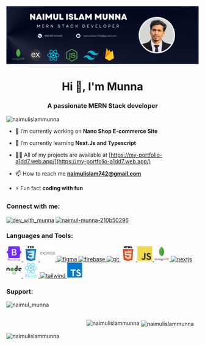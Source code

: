<img src="./assets/cover.png" width="800"/>
<h1 align="center">Hi 👋, I'm Munna</h1>
<h3 align="center">A passionate MERN Stack developer</h3>

<p align="left"> <img src="https://komarev.com/ghpvc/?username=naimulislammunna&label=Profile%20views&color=0e75b6&style=flat" alt="naimulislammunna" /> </p>

- 🔭 I’m currently working on **Nano Shop E-commerce Site**

- 🌱 I’m currently learning **Next.Js and Typescript**

- 👨‍💻 All of my projects are available at [https://my-portfolio-a1dd7.web.app/](https://my-portfolio-a1dd7.web.app/)

- 📫 How to reach me **naimulislam742@gmail.com**

- ⚡ Fun fact **coding with fun**

<h3 align="left">Connect with me:</h3>
<p align="left">
<a href="https://twitter.com/dev_with_munna" target="blank"><img align="center" src="https://raw.githubusercontent.com/rahuldkjain/github-profile-readme-generator/master/src/images/icons/Social/twitter.svg" alt="dev_with_munna" height="30" width="40" /></a>
<a href="https://linkedin.com/in/naimul-munna-210b50296" target="blank"><img align="center" src="https://raw.githubusercontent.com/rahuldkjain/github-profile-readme-generator/master/src/images/icons/Social/linked-in-alt.svg" alt="naimul-munna-210b50296" height="30" width="40" /></a>
</p>

<h3 align="left">Languages and Tools:</h3>
<p align="left"> <a href="https://getbootstrap.com" target="_blank" rel="noreferrer"> <img src="https://raw.githubusercontent.com/devicons/devicon/master/icons/bootstrap/bootstrap-plain-wordmark.svg" alt="bootstrap" width="40" height="40"/> </a> <a href="https://www.w3schools.com/css/" target="_blank" rel="noreferrer"> <img src="https://raw.githubusercontent.com/devicons/devicon/master/icons/css3/css3-original-wordmark.svg" alt="css3" width="40" height="40"/> </a> <a href="https://expressjs.com" target="_blank" rel="noreferrer"> <img src="https://raw.githubusercontent.com/devicons/devicon/master/icons/express/express-original-wordmark.svg" alt="express" width="40" height="40"/> </a> <a href="https://www.figma.com/" target="_blank" rel="noreferrer"> <img src="https://www.vectorlogo.zone/logos/figma/figma-icon.svg" alt="figma" width="40" height="40"/> </a> <a href="https://firebase.google.com/" target="_blank" rel="noreferrer"> <img src="https://www.vectorlogo.zone/logos/firebase/firebase-icon.svg" alt="firebase" width="40" height="40"/> </a> <a href="https://git-scm.com/" target="_blank" rel="noreferrer"> <img src="https://www.vectorlogo.zone/logos/git-scm/git-scm-icon.svg" alt="git" width="40" height="40"/> </a> <a href="https://www.w3.org/html/" target="_blank" rel="noreferrer"> <img src="https://raw.githubusercontent.com/devicons/devicon/master/icons/html5/html5-original-wordmark.svg" alt="html5" width="40" height="40"/> </a> <a href="https://developer.mozilla.org/en-US/docs/Web/JavaScript" target="_blank" rel="noreferrer"> <img src="https://raw.githubusercontent.com/devicons/devicon/master/icons/javascript/javascript-original.svg" alt="javascript" width="40" height="40"/> </a> <a href="https://www.mongodb.com/" target="_blank" rel="noreferrer"> <img src="https://raw.githubusercontent.com/devicons/devicon/master/icons/mongodb/mongodb-original-wordmark.svg" alt="mongodb" width="40" height="40"/> </a> <a href="https://nextjs.org/" target="_blank" rel="noreferrer"> <img src="https://cdn.worldvectorlogo.com/logos/nextjs-2.svg" alt="nextjs" width="40" height="40"/> </a> <a href="https://nodejs.org" target="_blank" rel="noreferrer"> <img src="https://raw.githubusercontent.com/devicons/devicon/master/icons/nodejs/nodejs-original-wordmark.svg" alt="nodejs" width="40" height="40"/> </a> <a href="https://reactjs.org/" target="_blank" rel="noreferrer"> <img src="https://raw.githubusercontent.com/devicons/devicon/master/icons/react/react-original-wordmark.svg" alt="react" width="40" height="40"/> </a> <a href="https://tailwindcss.com/" target="_blank" rel="noreferrer"> <img src="https://www.vectorlogo.zone/logos/tailwindcss/tailwindcss-icon.svg" alt="tailwind" width="40" height="40"/> </a> <a href="https://www.typescriptlang.org/" target="_blank" rel="noreferrer"> <img src="https://raw.githubusercontent.com/devicons/devicon/master/icons/typescript/typescript-original.svg" alt="typescript" width="40" height="40"/> </a> </p>

<h3 align="left">Support:</h3>
<p><a href="https://www.buymeacoffee.com/naimul_munna"> <img align="left" src="https://cdn.buymeacoffee.com/buttons/v2/default-yellow.png" height="50" width="210" alt="naimul_munna" /></a></p><br><br>

<p><img align="left" src="https://github-readme-stats.vercel.app/api/top-langs?username=naimulislammunna&show_icons=true&locale=en&layout=compact" alt="naimulislammunna" /></p>

<p>&nbsp;<img align="center" src="https://github-readme-stats.vercel.app/api?username=naimulislammunna&show_icons=true&locale=en" alt="naimulislammunna" /></p>

<p><img align="center" src="https://github-readme-streak-stats.herokuapp.com/?user=naimulislammunna&" alt="naimulislammunna" /></p>
